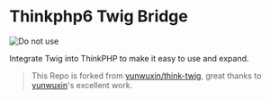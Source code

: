 Thinkphp6 Twig Bridge
===
![Do not use](https://img.shields.io/badge/Under%20development-Don't%20use-red)

Integrate Twig into ThinkPHP to make it easy to use and expand.

> This Repo is forked from [yunwuxin/think-twig](https://github.com/yunwuxin/think-twig), great thanks to [yunwuxin](https://github.com/yunwuxin)'s excellent work. 
